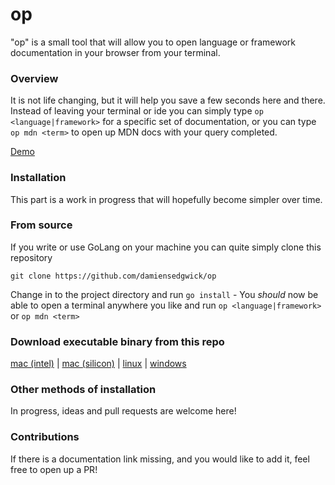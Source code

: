 # op
"op" is a small tool that will allow you to open language or framework documentation in your browser from your terminal.

### Overview
It is not life changing, but it will help you save a few seconds here and there. Instead of leaving your terminal  or 
ide you can simply type `op <language|framework>` for a specific set of documentation, or you can type `op mdn <term>` 
to open up MDN docs with your query completed.

[Demo](https://www.loom.com/share/168261a261274627a987794de1570a7a)

### Installation
This part is a work in progress that will hopefully become simpler over time.

### From source
If you write or use GoLang on your machine you can quite simply clone this repository

`git clone https://github.com/damiensedgwick/op`

Change in to the project directory and run `go install` - You *should* now be able to open a terminal anywhere you like
and run `op <language|framework>` or `op mdn <term>`

### Download executable binary from this repo
[mac (intel)](https://github.com/damiensedgwick/op/blob/main/dist/mac_intel) | [mac (silicon)](https://github.com/damiensedgwick/op/blob/main/dist/mac_silicon) | [linux](https://github.com/damiensedgwick/op/blob/main/dist/linux) | [windows](https://github.com/damiensedgwick/op/blob/main/dist/windows)

### Other methods of installation
In progress, ideas and pull requests are welcome here!

### Contributions
If there is a documentation link missing, and you would like to add it, feel free to open up a PR!